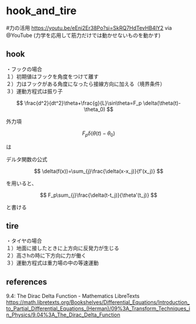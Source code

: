 # hook_and_tire

#力の活用 
https://youtu.be/eEni2Er38Po?si=SkRQ7HdTevHB4lY2 via @YouTube 
(力学を応用して筋力だけでは動かせないものを動かす)

## hook
<pre>
・フックの場合
１）初期値はフックを角度をつけて離す
２）力はフックがある角度になったら接線方向に加える（境界条件）
３）運動方程式は振り子
</pre>

$$
\frac{d^2}{dt^2}\theta+\frac{g}{L}\sin\theta=F_p \delta(\theta(t)-\theta_0)
$$

外力項

$$
F_p \delta(\theta(t)-\theta_0)
$$

は

デルタ関数の公式

$$
\delta(f(x))=\sum_{j}\frac{\delta(x-x_j)}{f'(x_j)}
$$

を用いると、

$$
F_p\sum_{j}\frac{\delta(t-t_j)}{\theta'(t_j)}
$$

と書ける
## tire
<pre>
・タイヤの場合
１）地面に接したときに上方向に反発力が生じる
２）高さhの時に下方向に力が働く
３）運動方程式は重力場の中の等速運動
</pre>

## references
9.4: The Dirac Delta Function - Mathematics LibreTexts
https://math.libretexts.org/Bookshelves/Differential_Equations/Introduction_to_Partial_Differential_Equations_(Herman)/09%3A_Transform_Techniques_in_Physics/9.04%3A_The_Dirac_Delta_Function
